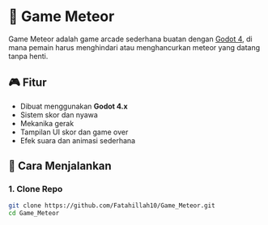 # 🌠 Game Meteor

Game Meteor adalah game arcade sederhana buatan dengan [Godot 4](https://godotengine.org/), di mana pemain harus menghindari atau menghancurkan meteor yang datang tanpa henti.

## 🎮 Fitur

- Dibuat menggunakan **Godot 4.x**
- Sistem skor dan nyawa
- Mekanika gerak
- Tampilan UI skor dan game over
- Efek suara dan animasi sederhana


## 🚀 Cara Menjalankan

### 1. Clone Repo
```bash
git clone https://github.com/Fatahillah10/Game_Meteor.git
cd Game_Meteor
